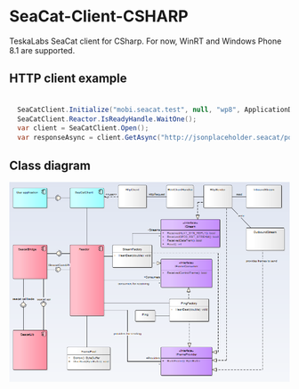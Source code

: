 # SeaCat-Client-CSHARP
TeskaLabs SeaCat client for CSharp.
For now, WinRT and Windows Phone 8.1 are supported.

## HTTP client example

```C#

  SeaCatClient.Initialize("mobi.seacat.test", null, "wp8", ApplicationData.Current.LocalFolder.Path);
  SeaCatClient.Reactor.IsReadyHandle.WaitOne();
  var client = SeaCatClient.Open();
  var responseAsync = client.GetAsync("http://jsonplaceholder.seacat/posts/1/comments");

```	

## Class diagram

![Class diagram](/docs/diagram.png)
